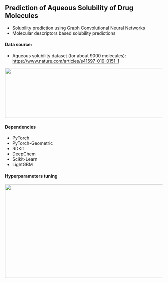## Prediction of Aqueous Solubility of Drug Molecules

- Solubility prediction using Graph Convolutional Neural Networks
- Molecular descriptors based solubility predictions

#### Data source:
- Aqueous solubility dataset (for about 9000 molecules): https://www.nature.com/articles/s41597-019-0151-1

<p align="center">
  <img src="https://github.com/rnepal2/Solubility-Prediction-with-Graph-Neural-Networks/blob/main/example%20molecules.png" width="700" height="160">
</p>

#### Dependencies
- PyTorch
- PyTorch-Geometric
- RDKit
- DeepChem
- Scikit-Learn
- LightGBM


#### Hyperparameters tuning

<p align="center">
  <img src="https://github.com/rnepal2/Solubility-Prediction-with-Graph-Neural-Networks/blob/main/params_tuning.png" width="600" height="300">
</p>
